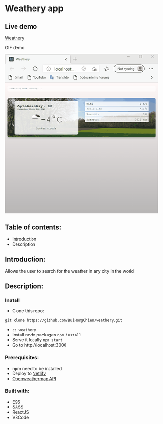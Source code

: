 # Weathery app

## Live demo
[Weathery]()


GIF demo

![weathery](https://github.com/BuiHongChien/weathery/blob/master/src/weathery-demo.gif)

## Table of contents:
- Introduction
- Description

## Introduction:
Allows the user to search for the weather in any city in the world

## Description:
### Install
- Clone this repo:

`git clone https://github.com/BuiHongChien/weathery.git`

-   `cd weathery`
- Install node packages `npm install`
- Serve it locally `npm start`
- Go to  http://localhost:3000
### Prerequisites:
- npm need to be installed
- Deploy to [Netlify](https://www.netlify.com/)
- [Openweathermap API](https://openweathermap.org/) 

### Built with:
- ES6
- SASS
- ReactJS
- VSCode

